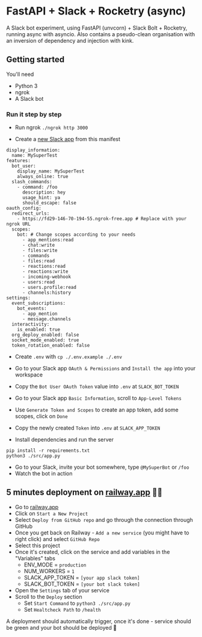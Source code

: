 
# FastAPI + Slack + Rocketry (async)

A Slack bot experiment, using FastAPI (unvcorn) + Slack Bolt + Rocketry, running async with asyncio.
Also contains a pseudo-clean organisation with an inversion of dependency and injection with kink.

## Getting started

You'll need
- Python 3
- ngrok
- A Slack bot

### Run it step by step
- Run ngrok
`./ngrok http 3000`

- Create a [new Slack app](https://api.slack.com/apps) from this manifest
```
display_information:
  name: MySuperTest
features:
  bot_user:
    display_name: MySuperTest
    always_online: true
  slash_commands:
    - command: /foo
      description: hey
      usage_hint: ya
      should_escape: false
oauth_config:
  redirect_urls:
    - https://fd29-146-70-194-55.ngrok-free.app # Replace with your ngrok URL
  scopes:
    bot: # Change scopes according to your needs
      - app_mentions:read
      - chat:write
      - files:write
      - commands
      - files:read
      - reactions:read
      - reactions:write
      - incoming-webhook
      - users:read
      - users.profile:read
      - channels:history
settings:
  event_subscriptions:
    bot_events:
      - app_mention
      - message.channels
  interactivity:
    is_enabled: true
  org_deploy_enabled: false
  socket_mode_enabled: true
  token_rotation_enabled: false
```

- Create `.env` with `cp ./.env.example ./.env`
- Go to your Slack app `OAuth & Permissions` and `Install the app` into your workspace
- Copy the `Bot User OAuth Token` value into `.env` at `SLACK_BOT_TOKEN`
- Go to your Slack app `Basic Information`, scroll to `App-Level Tokens`
- Use `Generate Token and Scopes` to create an app token, add some scopes, click on `Done`
- Copy the newly created `Token` into `.env` at `SLACK_APP_TOKEN`

- Install dependencies and run the server
```
pip install -r requirements.txt
python3 ./src/app.py
```
- Go to your Slack, invite your bot somewhere, type `@MySuperBot` or `/foo`
- Watch the bot in action


## 5 minutes deployment on [railway.app](https://railway.app) 🚀💨
- Go to [railway.app](https://railway.app)
- Click on `Start a New Project`
- Select `Deploy from GitHub repo` and go through the connection through GitHub
- Once you get back on Railway - `Add a new service` (you might have to right click) and select `GitHub Repo`
- Select this project
- Once it's created, click on the service and add variables in the "Variables" tabs
  - ENV_MODE = `production`
  - NUM_WORKERS = `1`
  - SLACK_APP_TOKEN = `[your app slack token]`
  - SLACK_BOT_TOKEN = `[your bot slack token]`
- Open the `Settings` tab of your service
- Scroll to the `Deploy` section
  - Set `Start Command` to `python3 ./src/app.py`
  - Set `Healtcheck Path` to `/health`

A deployment should automatically trigger, once it's done - service should be green and your bot should be deployed 🚀

